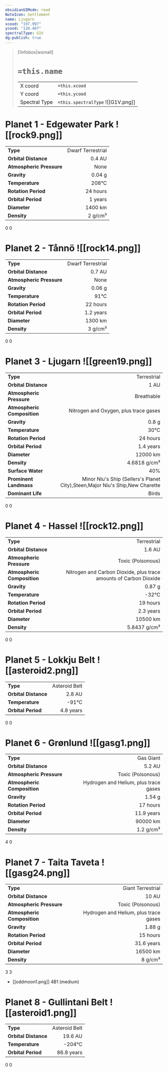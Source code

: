 ```yaml
---
obsidianUIMode: read
NoteIcon: Settlement
name: Ljugarn
xcood: "197.997"
ycood: "120.407"
spectralType: G1V
dg-publish: true
---
```

> [!infobox|wsmall]
> # `=this.name`
> | | |
> | - | - |
> | X coord | `=this.xcood` |
> | Y coord| `=this.ycood` |
> | Spectral Type | `=this.spectralType` ![[G1V.png]] |

# Planet 1 - Edgewater Park ![[rock9.png]]
|                             |                           |
| --------------------------- | -------------------------:|
| **Type**                    |             Dwarf Terrestrial |
| **Orbital Distance**        |   0.4 AU |
| **Atmospheric Pressure**    |       None |
| **Gravity**                 |        0.04 g |
| **Temperature**             |    208°C |
| **Rotation Period**         |  24 hours |
| **Orbital Period** | 1 years |
| **Diameter**                |      1400 km | 
| **Density**                 |    2 g/cm³ |



0
0



# Planet 2 - Tånnö ![[rock14.png]]
|                             |                           |
| --------------------------- | -------------------------:|
| **Type**                    |             Dwarf Terrestrial |
| **Orbital Distance**        |   0.7 AU |
| **Atmospheric Pressure**    |       None |
| **Gravity**                 |        0.06 g |
| **Temperature**             |    91°C |
| **Rotation Period**         |  22 hours |
| **Orbital Period** | 1.2 years |
| **Diameter**                |      1300 km | 
| **Density**                 |    3 g/cm³ |



0
0



# Planet 3 - Ljugarn ![[green19.png]]
|                             |                           |
| --------------------------- | -------------------------:|
| **Type**                    |             Terrestrial |
| **Orbital Distance**        |   1 AU |
| **Atmospheric Pressure**    |       Breathable |
| **Atmospheric Composition** |      Nitrogen and Oxygen, plus trace gases |
| **Gravity**                 |        0.8 g |
| **Temperature**             |    30°C |
| **Rotation Period**         |  24 hours |
| **Orbital Period** | 1.4 years |
| **Diameter**                |      12000 km | 
| **Density**                 |    4.6818 g/cm³ |
| **Surface Water**           |           40% | 
| **Prominent Landmass**      |         Minor Niu's Ship (Sellers's Planet City),Steen,Major Niu's Ship,New Charette | 
| **Dominant Life**           |         Birds |



0
0



# Planet 4 - Hassel ![[rock12.png]]
|                             |                           |
| --------------------------- | -------------------------:|
| **Type**                    |             Terrestrial |
| **Orbital Distance**        |   1.6 AU |
| **Atmospheric Pressure**    |       Toxic (Poisonous) |
| **Atmospheric Composition** |      Nitrogen and Carbon Dioxide, plus trace amounts of Carbon Dioxide |
| **Gravity**                 |        0.87 g |
| **Temperature**             |    -32°C |
| **Rotation Period**         |  19 hours |
| **Orbital Period** | 2.3 years |
| **Diameter**                |      10500 km | 
| **Density**                 |    5.8437 g/cm³ |



0
0



# Planet 5 - Lokkju Belt ![[asteroid2.png]]
|                             |                           |
| --------------------------- | -------------------------:|
| **Type**                    |             Asteroid Belt |
| **Orbital Distance**        |   2.8 AU |
| **Temperature**             |    -91°C |
| **Orbital Period** | 4.8 years |



0
0



# Planet 6 - Grønlund ![[gasg1.png]]
|                             |                           |
| --------------------------- | -------------------------:|
| **Type**                    |             Gas Giant |
| **Orbital Distance**        |   5.2 AU |
| **Atmospheric Pressure**    |       Toxic (Poisonous) |
| **Atmospheric Composition** |      Hydrogen and Helium, plus trace gases |
| **Gravity**                 |        1.54 g |
| **Rotation Period**         |  17 hours |
| **Orbital Period** | 11.9 years |
| **Diameter**                |      90000 km | 
| **Density**                 |    1.2 g/cm³ |



4
0



# Planet 7 - Taita Taveta ![[gasg24.png]]
|                             |                           |
| --------------------------- | -------------------------:|
| **Type**                    |             Giant Terrestrial |
| **Orbital Distance**        |   10 AU |
| **Atmospheric Pressure**    |       Toxic (Poisonous) |
| **Atmospheric Composition** |      Hydrogen and Helium, plus trace gases |
| **Gravity**                 |        1.88 g |
| **Rotation Period**         |  15 hours |
| **Orbital Period** | 31.6 years |
| **Diameter**                |      16500 km | 
| **Density**                 |    8 g/cm³ |



3
3

- [[oddmoon1.png]] 4B1 (medium)

# Planet 8 - Gullintani Belt ![[asteroid1.png]]
|                             |                           |
| --------------------------- | -------------------------:|
| **Type**                    |             Asteroid Belt |
| **Orbital Distance**        |   19.6 AU |
| **Temperature**             |    -204°C |
| **Orbital Period** | 86.8 years |



0
0



